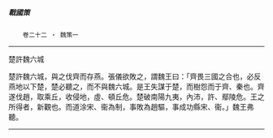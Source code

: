 

##### 戰國策
　　`卷二十二 ‧ 魏策一`

* * *

楚許魏六城

楚許魏六城，與之伐齊而存燕。張儀欲敗之，謂魏王曰：「齊畏三國之合也，必反燕地以下楚，楚必聽之，而不與魏六城。是王失謀于楚，而樹怨而于齊、秦也。齊遂伐趙，取乘丘，收侵地，虛、頓丘危。楚破南陽九夷，內沛，許、鄢陵危。王之所得者，新觀也。而道涂宋、衞為制，事敗為趙驅，事成功縣宋、衞。」魏王弗聽。

* * *

